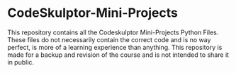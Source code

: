 CodeSkulptor-Mini-Projects
==========================

This repository contains all the Codeskulptor Mini-Projects Python Files. These files do not necessarily 
contain the correct code and is no way perfect, is more of a learning experience than anything.
This repository is made for a backup and revision of the course and is not intended to share it in public.


